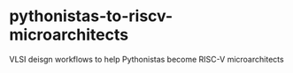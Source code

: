 # pythonistas-to-riscv-microarchitects
VLSI deisgn workflows to help Pythonistas become RISC-V microarchitects
